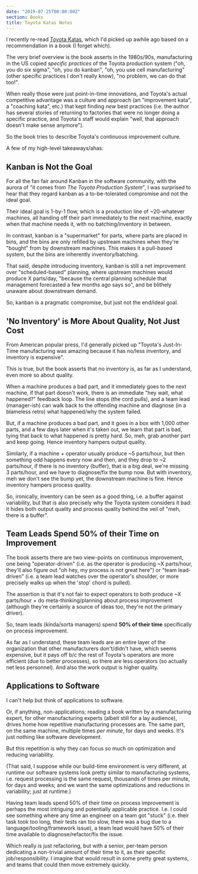```yaml
---
date: "2019-07-25T00:00:00Z"
section: Books
title: Toyota Katas Notes
---
```



I recently re-read [Toyota Katas](https://www.amazon.com/Toyota-Kata-Managing-Improvement-Adaptiveness/dp/0071635238), which I'd picked up awhile ago based on a recommendation in a book (I forget which).

The very brief overview is the book asserts in the 1980s/90s, manufacturing in the US copied *specific practices* of the Toyota production system ("oh, you do six sigma", "oh, you do kanban", "oh, you use cell manufacturing" (other specific practices I don't really know), "no problem, we can do that too!".

When really those were just point-in-time innovations, and Toyota's actual competitive advantage was a culture and approach (an "improvement kata", a "coaching kata", etc.) that kept finding _new_ best practices (i.e. the author has several stories of returning to factories that were no longer doing a specific practice, and Toyota's staff would explain "well, that approach doesn't make sense anymore").

So the book tries to describe Toyota's continuous improvement culture.

A few of my high-level takeaways/ahas:

Kanban is Not the Goal
----------------------

For all the fan fair around Kanban in the software community, with the aurora of "it comes from _The Toyota Production System_", I was surprised to hear that they regard kanban as a to-be-tolerated compromise and not the ideal goal.

Their ideal goal is 1-by-1 flow, which is a production line of ~20-whatever machines, all handing off their part immediately to the next machine, exactly when that machine needs it, with no batching/inventory in between.

In contrast, kanban is a "supermarket" for parts, where parts are placed in bins, and the bins are only refilled by upstream machines when they're "bought" from by downstream machines. This makes it a pull-based system, but the bins are inherently inventory/batching.

That said, despite introducing inventory, kanban is still a net improvement over "scheduled-based" planning, where upstream machines would produce X parts/day, "because the central planning schedule that management forecasted a few months ago says so", and be blithely unaware about downstream demand.

So, kanban is a pragmatic compromise, but just not the end/ideal goal.

'No Inventory' is More About Quality, Not Just Cost
----------------------------------------------

From American popular press, I'd generally picked up "Toyota's Just-In-Time manufacturing was amazing because it has no/less inventory, and inventory is expensive".

This is true, but the book asserts that no inventory is, as far as I understand, even more so about quality.

When a machine produces a bad part, and it immediately goes to the next machine, if that part doesn't work, there is an immediate "hey wait, what happened?" feedback loop. The line stops (the cord pulls), and a team lead (manager-ish) can walk back to the offending machine and diagnose (in a blameless retro) what happened/why the system failed.

But, if a machine produces a bad part, and it goes in a box with 1,000 other parts, and a few days later when it's taken out, we learn that part is bad, tying that back to what happened is pretty hard. So, meh, grab another part and keep going. Hence inventory hampers output quality.

Similarly, if a machine + operator usually produce ~5 parts/hour, but then something odd happens every now and then, and they drop to ~2 parts/hour, if there is no inventory (buffer), that is a big deal, we're missing 3 parts/hour, and we have to diagnose/fix the bump now. But with inventory, meh we don't see the bump yet, the downstream machine is fine. Hence inventory hampers process quality.

So, ironically, inventory can be seen as a good thing, i.e. a buffer against variability, but that is also precisely why the Toyota system considers it bad: it hides both output quality and process quality behind the veil of "meh, there is a buffer".

Team Leads Spend 50% of their Time on Improvement
-----------

The book asserts there are two view-points on continuous improvement, one being "operator-driven" (i.e. as the operator is producing ~X parts/hour, they'll also figure out "oh hey, my process is not great here") or "team lead-driven" (i.e. a team lead watches over the operator's shoulder, or more precisely walks up when the 'stop' chord is pulled).

The assertion is that it's not fair to expect operators to both produce ~X parts/hour + do meta-thinking/planning about process improvement (although they're certainly a source of ideas too, they're not the primary driver).

So, team leads (kinda/sorta managers) spend **50% of their time** specifically on process improvement.

As far as I understand, these team leads are an entire layer of the organization that other manufacturers don't/didn't have, which seems expensive, but it pays off b/c the rest of Toyota's operators are more efficient (due to better processes), so there are less operators (so actually net less personnel). And also the work output is higher quality.

Applications to Software
------------------------

I can't help but think of applications to software.

Or, if anything, non-applications; reading a book written by a manufacturing expert, for other manufacturing experts (albeit still for a lay audience), drives home how repetitive manufacturing processes are. The same part, on the same machine, multiple times *per minute*, for days and weeks. It's just nothing like software development.

But this repetition is why they can focus so much on optimization and reducing variability.

(That said, I suppose while our build-time environment is very different, at runtime our software systems look pretty similar to manufacturing systems, i.e. request processing is the same request, thousands of times per minute, for days and weeks; and we want the same optimizations and reductions in variability; just at runtime.)

Having team leads spend 50% of their time on process improvement is perhaps the most intriguing and potentially applicable practice. I.e. I could see something where any time an engineer on a team got "stuck" (i.e. their task took too long, their tests ran too slow, there was a bug due to a language/tooling/framework issue), a team lead would have 50% of their time available to diagnose/refactor/fix the issue.

Which really is just refactoring, but with a senior, per-team person dedicating a non-trivial amount of their time to it, as their specific job/responsibility. I imagine that would result in some pretty great systems, and teams that could then move extremely quickly.



